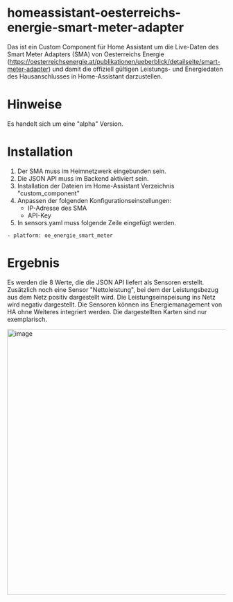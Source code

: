 # homeassistant-oesterreichs-energie-smart-meter-adapter
Das ist ein Custom Component für Home Assistant um die Live-Daten des Smart Meter Adapters (SMA) von Oesterreichs Energie (https://oesterreichsenergie.at/publikationen/ueberblick/detailseite/smart-meter-adapter) und damit die offiziell gültigen Leistungs- und Energiedaten des Hausanschlusses in Home-Assistant darzustellen.

# Hinweise
Es handelt sich um eine "alpha" Version.

# Installation
1. Der SMA muss im Heimnetzwerk eingebunden sein.
2. Die JSON API muss im Backend aktiviert sein.
3. Installation der Dateien im Home-Assistant Verzeichnis "custom_component"
4. Anpassen der folgenden Konfigurationseinstellungen:
    - IP-Adresse des SMA
    - API-Key
5. In sensors.yaml muss folgende Zeile eingefügt werden.
```
- platform: oe_energie_smart_meter
```

# Ergebnis
Es werden die 8 Werte, die die JSON API liefert als Sensoren erstellt. Zusätzlich noch eine Sensor "Nettoleistung", bei dem der Leistungsbezug aus dem Netz positiv dargestellt wird. Die Leistungseinspeisung ins Netz wird negativ dargestellt. Die Sensoren können ins Energiemanagement von HA ohne Weiteres integriert werden. Die dargestellten Karten sind nur exemplarisch.

<img width="909" height="612" alt="image" src="https://github.com/user-attachments/assets/a9b7a86c-88fa-4896-af0f-28bc53f82a52" />

